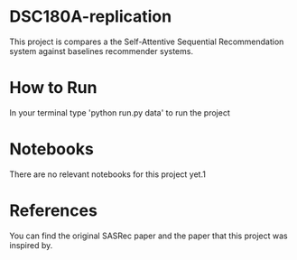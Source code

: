 # DSC180A-replication
This project is compares a the Self-Attentive Sequential Recommendation system against baselines recommender systems.

# How to Run
In your terminal type 'python run.py data' to run the project

# Notebooks
There are no relevant notebooks for this project yet.1

# References
You can find the original SASRec paper and the paper that this project was inspired by.